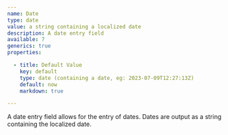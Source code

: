 ```yaml
---
name: Date
type: date
value: a string containing a localized date
description: A date entry field
available: 7
generics: true
properties:

  - title: Default Value
    key: default
    type: date (containing a date, eg: 2023-07-09T12:27:13Z)
    default: now
    markdown: true

---
```


A date entry field allows for the entry of dates. Dates are output as a string containing the localized date.
